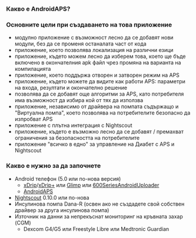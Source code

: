 ### Какво е AndroidAPS?

### Основните цели при създаването на това приложение

* модулно приложение с възможност лесно да се добавят нови модули, без да се променя останалата част от кода
* приложение, което позволява локализация на различни езици
* приложение, където можем лесно да изберем това, което ще бъде включено в окончателния apk файл чрез  промяна на варианта на компилацията
* приложение, което поддържа отворен и затворен режим на APS
* приложение, където можете да видите как работи APS: параметри на входа, резултати и окончателно решение
* позволява да се добавят още алгоритми за APS, като потребителя има възможност да избира кой от тях да използва
* приложение, независимо от драйвера на помпата съдържащо и "Виртуална помпа", което позволява на потребителите безопасно да изпробват APS
* приложение с плътна интеграция с Nightscout
* приложение, където е възможно лесно да се добавят / премахват ограничения за безопасността на потребителите
* приложение "всичко в едно" за управление на Диабет с APS и Nightscout

### Какво е нужно за да започнете

* Android телефон (5.0 или по-нова версия)
  * [xDrip](http://stephenblackwasalreadytaken.github.io/xDrip/)/[xDrip+](https://github.com/jamorham/xDrip-plus) или [Glimp](http://www.nightscout.info/wiki/welcome/nightscout-for-libre) или [600SeriesAndroidUploader](https://github.com/pazaan/600SeriesAndroidUploader)
  * [AndroidAPS](https://github.com/MilosKozak/AndroidAPS)
* [Nightscout](https://github.com/nightscout/cgm-remote-monitor) 0.10.0 или по-нова
* Инсулинова помпа Dana-R (освен ако не създадете свой собствен драйвер за друга инсулинова помпа)
* Източник на данни за непрекъснат мониторинг на кръвната захар (CGM)
  * Dexcom G4/G5 или Freestyle Libre или Medtronic Guardian